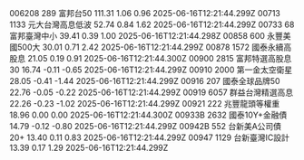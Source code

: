 006208	289	富邦台50	111.31	1.06	0.96	2025-06-16T12:21:44.299Z
00713	1133	元大台灣高息低波	52.74	0.84	1.62	2025-06-16T12:21:44.299Z
00733	68	富邦臺灣中小	39.41	0.39	1.00	2025-06-16T12:21:44.298Z
00858	600	永豐美國500大	30.01	0.71	2.42	2025-06-16T12:21:44.299Z
00878	1572	國泰永續高股息	21.05	0.19	0.91	2025-06-16T12:21:44.300Z
00900	2815	富邦特選高股息30	16.74	-0.11	-0.65	2025-06-16T12:21:44.299Z
00910	2000	第一金太空衛星	28.05	-0.41	-1.44	2025-06-16T12:21:44.299Z
00916	207	國泰全球品牌50	22.76	-0.05	-0.22	2025-06-16T12:21:44.299Z
00919	6057	群益台灣精選高息	22.26	-0.23	-1.02	2025-06-16T12:21:44.299Z
00921	222	兆豐龍頭等權重	18.96	0.00	0.00	2025-06-16T12:21:44.300Z
00933B	2632	國泰10Y+金融債	14.79	-0.12	-0.80	2025-06-16T12:21:44.299Z
00942B	552	台新美A公司債20+	13.40	0.11	0.83	2025-06-16T12:21:44.299Z
00947	1129	台新臺灣IC設計	13.39	0.17	1.29	2025-06-16T12:21:44.299Z